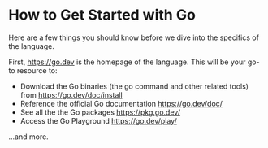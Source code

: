 # How to Get Started with Go
Here are a few things you should know before we dive into the specifics of the language.

First, https://go.dev is the homepage of the language. This will be your go-to resource to:

* Download the Go binaries (the go command and other related tools) from https://go.dev/doc/install
* Reference the official Go documentation https://go.dev/doc/
* See all the the Go packages https://pkg.go.dev/
* Access the Go Playground https://go.dev/play/

…and more.